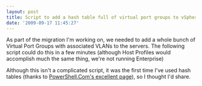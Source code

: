 ```yaml
---
layout: post
title: Script to add a hash table full of virtual port groups to vSphere hosts
date: '2009-09-17 11:45:27'
---
```



As part of the migration I'm working on, we needed to add a whole bunch of Virtual Port Groups with associated VLANs to the servers. The following script could do this in a few minutes (although Host Profiles would accomplish much the same thing, we're not running Enterprise)

<script src="https://gist.github.com/BenNeise/7216135.js"></script>

Although this isn't a complicated script, it was the first time I've used hash tables (thanks to [PowerShell.Com's excellent page](http://powershell.com/cs/blogs/ebook/archive/2008/10/22/chapter-4-arrays-and-hashtables.aspx)), so I thought I'd share.


